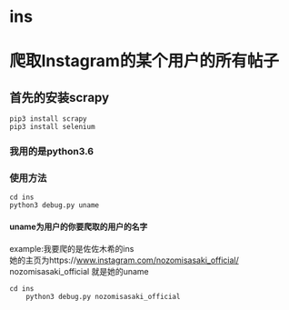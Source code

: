 # ins
# 爬取Instagram的某个用户的所有帖子
## 首先的安装scrapy
	pip3 install scrapy
	pip3 install selenium
### 我用的是python3.6
### 使用方法
    cd ins 
	python3 debug.py uname
#### uname为用户的你要爬取的用户的名字
example:我要爬的是佐佐木希的ins  
她的主页为https://www.instagram.com/nozomisasaki_official/ 
nozomisasaki_official 就是她的uname

    cd ins
        python3 debug.py nozomisasaki_official

